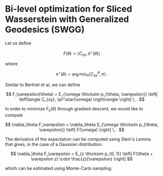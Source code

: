 # Bi-level optimization for Sliced Wasserstein with Generalized Geodesics (SWGG)

Let us define

$$
    F(\theta) = \left\langle C_{xy}, \pi^\star(\theta) \right\rangle
$$

where

$$
    \pi^\star(\theta) = \arg \min_\pi \left\langle C_{xy}^\theta, \pi \right\rangle  \, .
$$

Similar to Berthet et al, we can define

$$
    F_\varepsilon(\theta) = E_{\omega \thicksim p_{\theta, \varepsilon}} \left[ \left\langle C_{xy}, \pi^\star(\omega) \right\rangle \right] \, .
$$

In order to minimize $F_\varepsilon(\theta)$ through gradient descent, we would like to compute

$$
    \nabla_\theta F_\varepsilon
        = \nabla_\theta E_{\omega \thicksim p_{\theta, \varepsilon}} \left[ F(\omega) \right]  \, .
$$

The derivative of the expectation can be computed using Stein's Lemma that gives, in the case of a Gaussian distribution:

$$
    \nabla_\theta F_\varepsilon = E_{z \thicksim p_{0, 1}} \left[ F(\theta + \varepsilon z) \cdot \frac{z}{\varepsilon} \right]
$$

which can be estimated using Monte-Carlo sampling.
